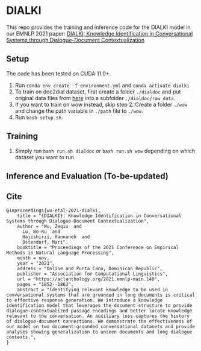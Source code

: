 # DIALKI


This repo provides the training and inference code for the DIALKI model in our EMNLP 2021 paper: [DIALKI: Knowledge Identification in Conversational Systems through Dialogue-Document Contextualization](https://arxiv.org/abs/2109.04673)


## Setup
The code has been tested on CUDA 11.0+.
1. Run `conda env create -f environment.yml` and `conda activate dialki`
2. To train on doc2dial dataset, first create a folder `./dialdoc` and put original data files from [here](https://github.com/doc2dial/sharedtask-dialdoc2021/tree/master/data/doc2dial/v1.0.1) into a subfolder `./dialdoc/raw_data`.
3. If you want to train on wow instead, skip step 2. Create a folder `./wow` and change the path variable in `./path` file to `./wow`.
4. Run `bash setup.sh`.

## Training
1. Simply run `bash run.sh dialdoc` or `bash run.sh wow` depending on which dataset you want to run.

## Inference and Evaluation (To-be-updated)


## Cite
```
@inproceedings{wu-etal-2021-dialki,
    title = "{DIALKI}: Knowledge Identification in Conversational Systems through Dialogue-Document Contextualization",
    author = "Wu, Zeqiu  and
      Lu, Bo-Ru  and
      Hajishirzi, Hannaneh  and
      Ostendorf, Mari",
    booktitle = "Proceedings of the 2021 Conference on Empirical Methods in Natural Language Processing",
    month = nov,
    year = "2021",
    address = "Online and Punta Cana, Dominican Republic",
    publisher = "Association for Computational Linguistics",
    url = "https://aclanthology.org/2021.emnlp-main.140",
    pages = "1852--1863",
    abstract = "Identifying relevant knowledge to be used in conversational systems that are grounded in long documents is critical to effective response generation. We introduce a knowledge identification model that leverages the document structure to provide dialogue-contextualized passage encodings and better locate knowledge relevant to the conversation. An auxiliary loss captures the history of dialogue-document connections. We demonstrate the effectiveness of our model on two document-grounded conversational datasets and provide analyses showing generalization to unseen documents and long dialogue contexts.",
}
```
